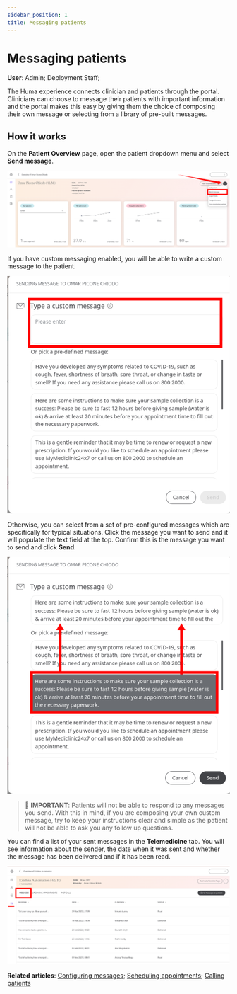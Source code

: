 ```yaml
---
sidebar_position: 1
title: Messaging patients 
---
```

# Messaging patients
**User**: Admin; Deployment Staff; 

The Huma experience connects clinician and patients through the portal. Clinicians can choose to message their patients with important information and the portal makes this easy by giving them the choice of composing their own message or selecting from a library of pre-built messages.

## How it works​
On the **Patient Overview** page, open the patient dropdown menu and select **Send message**.

![Send Message](./assets/Messaging01.png)

If you have custom messaging enabled, you will be able to write a custom message to the patient. 

![Custom Message](./assets/Messaging02.png)

Otherwise, you can select from a set of pre-configured messages which are specifically for typical situations. Click the message you want to send and it will populate the text field at the top. Confirm this is the message you want to send and click **Send**.

![Send Message](./assets/Messaging03.png)

> 🛑 **IMPORTANT**: Patients will not be able to respond to any messages you send. With this in mind, if you are composing your own custom message, try to keep your instructions clear and simple as the patient will not be able to ask you any follow up questions.

You can find a list of your sent messages in the **Telemedicine** tab. You will see information about the sender, the date when it was sent and whether the message has been delivered and if it has been read.

![Messages](./assets/Messaging04.png)

**Related articles**: [Configuring messages](data-collection/admin-portal/managing-deployments/general-settings/configuring-messages.md); [Scheduling appointments](data-collection/clinician-portal/telemedicine/scheduling-appointments.md); [Calling patients](data-collection/clinician-portal/telemedicine/calling-patients.md)
